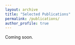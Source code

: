 ```yaml
---
layout: archive
title: "Selected Publications"
permalink: /publications/
author_profile: true
---
```


Coming soon.
